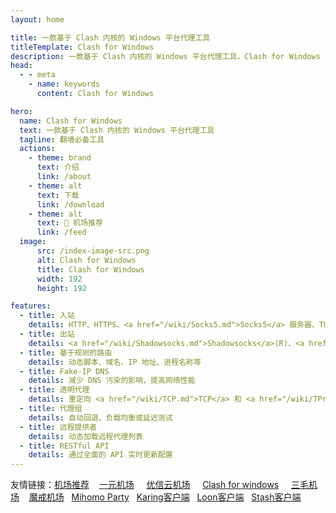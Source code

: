```yaml
---
layout: home

title: 一款基于 Clash 内核的 Windows 平台代理工具
titleTemplate: Clash for Windows
description: 一款基于 Clash 内核的 Windows 平台代理工具，Clash for Windows
head:
  - - meta
    - name: keywords
      content: Clash for Windows

hero:
  name: Clash for Windows
  text: 一款基于 Clash 内核的 Windows 平台代理工具
  tagline: 翻墙必备工具
  actions:
    - theme: brand
      text: 介绍
      link: /about
    - theme: alt
      text: 下载
      link: /download
    - theme: alt
      text: 🎉 机场推荐
      link: /feed
  image:
      src: /index-image-src.png
      alt: Clash for Windows
      title: Clash for Windows
      width: 192
      height: 192

features:
  - title: 入站
    details: HTTP、HTTPS、<a href="/wiki/Socks5.md">Socks5</a> 服务器、TUN 设备
  - title: 出站
    details: <a href="/wiki/Shadowsocks.md">Shadowsocks</a>(R)、<a href="/wiki/VMess.md">VMess</a>、<a href="/wiki/Trojan.md">Trojan</a>、<a href="/wiki/Snell.md">Snell</a>、<a href="/wiki/Socks5.md">Socks5</a>、HTTP(S)、<a href="/wiki/Wireguard.md">Wireguard</a>
  - title: 基于规则的路由
    details: 动态脚本、域名、IP 地址、进程名称等
  - title: Fake-IP DNS
    details: 减少 DNS 污染的影响，提高网络性能
  - title: 透明代理
    details: 重定向 <a href="/wiki/TCP.md">TCP</a> 和 <a href="/wiki/TProxy.md">TProxy TCP/UDP</a>，自动路由表/规则管理
  - title: 代理组
    details: 自动回退、负载均衡或延迟测试
  - title: 远程提供者
    details: 动态加载远程代理列表
  - title: RESTful API
    details: 通过全面的 API 实时更新配置
---
```


友情链接：<a href="https://jichangtuijian.uk" target="_blank">机场推荐</a> &nbsp; &nbsp;<a href="https://1yuan.uk" target="_blank">一元机场</a> &nbsp; &nbsp;   <a href="https://优信云.site" target="_blank">优信云机场</a> &nbsp; &nbsp;   <a href="https://www.clashcn.org" target="_blank">Clash for windows</a> &nbsp; &nbsp; <a href="https://3mao.bid" target="_blank">三毛机场</a> &nbsp; &nbsp;<a href="https://mojie.uk" target="_blank">魔戒机场</a>&nbsp; &nbsp;<a href="https://mihomoparty.bid" target="_blank">Mihomo Party</a>&nbsp; &nbsp;<a href="https://karing.uk" target="_blank">Karing客户端</a>&nbsp; &nbsp;<a href="https://nsloon.uk" target="_blank">Loon客户端</a>&nbsp; &nbsp;<a href="https://stashapp.uk" target="_blank">Stash客户端</a>
<style>
:root {
  --vp-home-hero-name-color: transparent;
  --vp-home-hero-name-background: -webkit-linear-gradient(120deg, #bd34fe 30%, #41d1ff);

  --vp-home-hero-image-background-image: linear-gradient(-45deg, #bd34fe 50%, #47caff 50%);
  --vp-home-hero-image-filter: blur(44px);
}

@media (min-width: 640px) {
  :root {
    --vp-home-hero-image-filter: blur(56px);
  }
}

@media (min-width: 960px) {
  :root {
    --vp-home-hero-image-filter: blur(68px);
  }
}
</style>

<Confetti />

